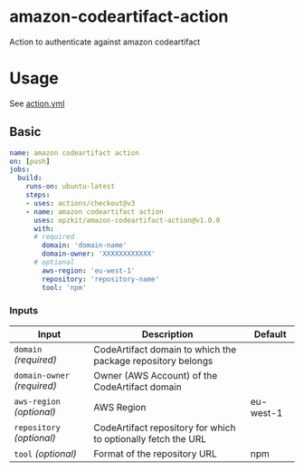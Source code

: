 # amazon-codeartifact-action
Action to authenticate against amazon codeartifact

# Usage
See [action.yml](action.yml)

## Basic

```yaml
name: amazon codeartifact action
on: [push]
jobs:
  build:
    runs-on: ubuntu-latest
    steps:
    - uses: actions/checkout@v3
    - name: amazon codeartifact action
      uses: opzkit/amazon-codeartifact-action@v1.0.0
      with:
      # required
        domain: 'domain-name'
        domain-owner: 'XXXXXXXXXXXX'
      # optional
        aws-region: 'eu-west-1'
        repository: 'repository-name'
        tool: 'npm'
```

### Inputs

| Input                         | Description                                                   | Default   |
|-------------------------------|---------------------------------------------------------------|-----------|
| `domain` _(required)_         | CodeArtifact domain to which the package repository belongs   |           |
| `domain-owner` _(required)_   | Owner (AWS Account) of the CodeArtifact domain                |           |
| `aws-region` _(optional)_     | AWS Region                                                    |eu-west-1  |
| `repository` _(optional)_     | CodeArtifact repository for which to optionally fetch the URL |           |
| `tool` _(optional)_           | Format of the repository URL                                  | npm       |
